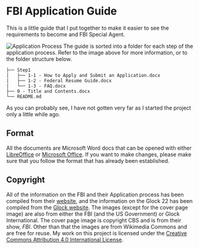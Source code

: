 # FBI Application Guide
This is a little guide that I put together to make it easier to see the requirements to become and FBI Special Agent.

![Application Process](https://www.fbijobs.gov/sites/default/files/FBI_Graphic_ApplicationProcess_SpecialAgent_Website_943x551-min.png)
The guide is sorted into a folder for each step of the application process. Refer to the image above for more information, or to the folder structure below.
```
├── Step1
|   ├── 1-1 - How to Apply and Submit an Application.docx
|   ├── 1-2 - Federal Resume Guide.docx
|   └── 1-3 - FAQ.docx
├── 0 - Title and Contents.docx
└── README.md
```

As you can probably see, I have not gotten very far as I started the project only a little while ago. 

## Format
All the documents are Microsoft Word docs that can be opened with either [LibreOffice](https://www.libreoffice.org/) or [Microsoft Office](https://products.office.com/en-ca/products).
If you want to make changes, please make sure that you follow the format that has already been established.

## Copyright
All of the information on the FBI and their Application process has been compiled from their [website](https://fbi.gov), and the information on the Glock 22 has been compiled from the [Glock website](https://www.glock.com/). The images (except for the cover page image) are also from either the FBI (and the US Government) or Glock International. The cover page image is copyright CBS and is from their show, _FBI_. Other than that the images are from Wikimedia Commons and are free for reuse. 
My work on this project is licensed under the [Creative Commons Attribution 4.0 International License](https://creativecommons.org/licenses/by/4.0/).
